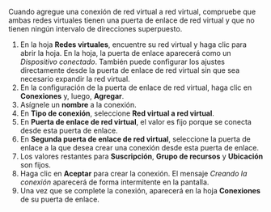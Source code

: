 Cuando agregue una conexión de red virtual a red virtual, compruebe que ambas redes virtuales tienen una puerta de enlace de red virtual y que no tienen ningún intervalo de direcciones superpuesto.

1. En la hoja **Redes virtuales**, encuentre su red virtual y haga clic para abrir la hoja. En la hoja, la puerta de enlace aparecerá como un *Dispositivo conectado*. También puede configurar los ajustes directamente desde la puerta de enlace de red virtual sin que sea necesario expandir la red virtual.
2. En la configuración de la puerta de enlace de red virtual, haga clic en **Conexiones** y, luego, **Agregar**.
3. Asígnele un **nombre** a la conexión. 
4. En **Tipo de conexión**, seleccione **Red virtual a red virtual**.
5. En **Puerta de enlace de red virtual**, el valor es fijo porque se conecta desde esta puerta de enlace.
6. En **Segunda puerta de enlace de red virtual**, seleccione la puerta de enlace a la que desea crear una conexión desde esta puerta de enlace.
8. Los valores restantes para **Suscripción**, **Grupo de recursos** y **Ubicación** son fijos.
9. Haga clic en **Aceptar** para crear la conexión. El mensaje *Creando la conexión* aparecerá de forma intermitente en la pantalla.
10. Una vez que se complete la conexión, aparecerá en la hoja **Conexiones** de su puerta de enlace.

<!---HONumber=AcomDC_0107_2016-->